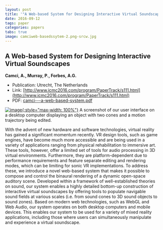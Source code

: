 ```yaml
---
layout: post
title: '"A Web-based System for Designing Interactive Virtual Soundscapes"'
date: 2016-09-12
tags: paper
categories: papers
tabs: true
image: camciweb-basedssytem-2.png-srcw.jpg
---
```


## A Web-based System for Designing Interactive Virtual Soundscapes
**Camci, A., Murray, P., Forbes, A.G.**
- Publication: Utrecht, The Netherlands
- Link: [http://www.icmc2016.com/program/PaperTrack/s111.html](http://www.icmc2016.com/program/PaperTrack/s111.html)
- PDF: [camci---a-web-based-system.pdf](/documents/camci---a-web-based-system.pdf)


[![image](https://www.evl.uic.edu/output/originals/camciweb-basedssytem-2.png-srcw.jpg){:style="max-width: 100%"}](https://www.evl.uic.edu/output/originals/camciweb-basedssytem-2.png-srcw.jpg)
A screenshot of our user interface on a desktop computer displaying an object with two cones and a motion trajectory being edited.

With the advent of new hardware and software technologies, virtual reality has gained a significant momentum recently. VR design tools, such as game engines, have become much more accessible and are being used in a variety of applications ranging from physical rehabilitation to immersive art. These tools, however, offer a limited set of tools for audio processing in 3D virtual environments. Furthermore, they are platform-dependent due to performance requirements and feature separate editing and rendering modes, which can be limiting for sonic VR implementations. To address these, we introduce a novel web-based system that makes it possible to compose and control the binaural rendering of a dynamic open-space auditory scene. Developed within a framework of well-established theories on sound, our system enables a highly detailed bottom-up construction of interactive virtual soundscapes by offering tools to populate navigable sound fields at various scales (i.e. from sound cones to 3D sound objects to sound zones). Based on modern web technologies, such as WebGL and Web Audio, our system operates on both desktop computers and mobile devices. This enables our system to be used for a variety of mixed reality applications, including those where users can simultaneously manipulate and experience a virtual soundscape.